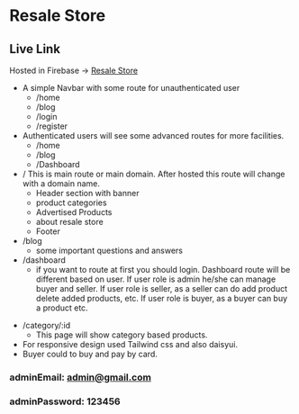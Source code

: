 # Resale Store

## Live Link

Hosted in Firebase -> [Resale Store](https://resale-store-6001b.web.app/)

- A simple Navbar with some route for unauthenticated user
  - /home
  - /blog
  - /login
  - /register
- Authenticated users will see some advanced routes for more facilities.
  - /home
  - /blog
  - /Dashboard
- / This is main route or main domain. After hosted this route will change with a domain name.
  - Header section with banner
  - product categories
  - Advertised Products
  - about resale store
  - Footer
- /blog
  - some important questions and answers
- /dashboard
  - if you want to route at first you should login. Dashboard route will be different based on user. If user role is admin he/she can manage buyer and seller. If user role is seller, as a seller can do add product delete added products, etc. If user role is buyer, as a buyer can buy a product etc.

* /category/:id
  - This page will show category based products.
* For responsive design used Tailwind css and also daisyui.
* Buyer could to buy and pay by card.

### adminEmail: admin@gmail.com

### adminPassword: 123456
